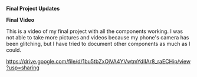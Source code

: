 **Final Project Updates**





**Final Video**

This is a video of my final project with all the components working. I was not able to take more pictures and videos because my phone's camera has been glitching, but I have tried to document other components as much as I could. 

https://drive.google.com/file/d/1bu5tbZxOjVA4YVwtmYdIIAr8_raECHip/view?usp=sharing

